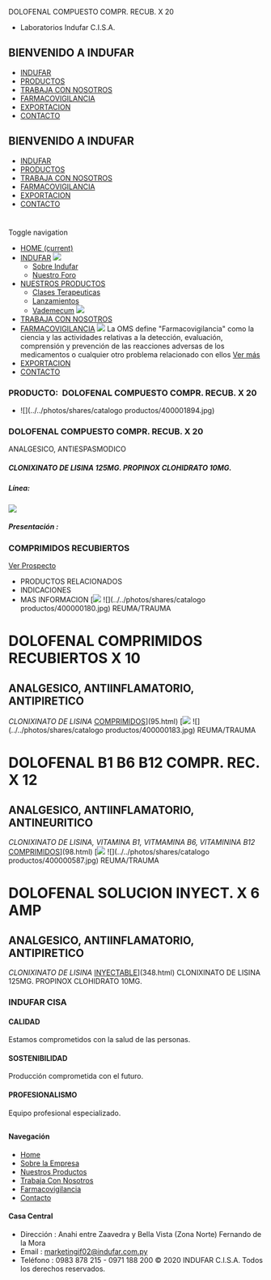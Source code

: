 DOLOFENAL COMPUESTO COMPR. RECUB. X 20
- Laboratorios Indufar C.I.S.A.
## BIENVENIDO A INDUFAR
* [INDUFAR](3834902.html#)
* [PRODUCTOS](3834902.html#)
* [TRABAJA CON NOSOTROS](3834902.html#)
* [FARMACOVIGILANCIA](3834902.html#)
* [EXPORTACION](3834902.html#)
* [CONTACTO](3834902.html#)
## BIENVENIDO A INDUFAR
* [INDUFAR](../../index.html)
* [PRODUCTOS](../../productos.html)
* [TRABAJA CON NOSOTROS](../../trabaja_con_nosotros.html)
* [FARMACOVIGILANCIA](../../farmacovigilancia.html)
* [EXPORTACION](../../exportacion.html)
* [CONTACTO](../../contacto.html)
# 
Toggle navigation
* [HOME (current)](../../index.html)
* [INDUFAR](3834902.html#) 
  [![ ](../../photos/shares/Sistema/Menu/indufar_menul.jpg)](../../institucional.html)
  - [Sobre Indufar](../../institucional.html)
  - [Nuestro Foro](../../blog.html)
* [NUESTROS PRODUCTOS](3834902.html#) 
  - [Clases Terapeuticas](../clases_terapeuticas.html)
  - [Lanzamientos](../lanzamientos.html)
  - [Vademecum](../../productos.html)
  [![ ](../../photos/shares/Sistema/Menu/productos.png)](../../productos.html)
* [TRABAJA CON NOSOTROS](../../trabaja_con_nosotros.html)
* [FARMACOVIGILANCIA](3834902.html#) 
  [![ ](../../photos/shares/Sistema/Menu/TUBOS.png)](../../farmacovigilancia.html)
  La OMS define "Farmacovigilancia" como la ciencia y las actividades relativas a la detección, evaluación, comprensión y prevención de las reacciones adversas de los medicamentos o cualquier otro problema relacionado con ellos
  [Ver más](../../farmacovigilancia.html)
* [EXPORTACION](../../exportacion.html)
* [CONTACTO](../../contacto.html)
### PRODUCTO:  DOLOFENAL COMPUESTO COMPR. RECUB. X 20
* ![](../../photos/shares/catalogo productos/400001894.jpg)
### **DOLOFENAL COMPUESTO COMPR. RECUB. X 20**
ANALGESICO, ANTIESPASMODICO
##### **CLONIXINATO DE LISINA 125MG. PROPINOX CLOHIDRATO 10MG.**
##### **Línea:**
[![](../../photos/shares/Laboratorios/lab_medical.png)](../linea/2.html)
##### **Presentación :**
### COMPRIMIDOS RECUBIERTOS
[Ver Prospecto](../../files/shares/prospectos/400001894.pdf)
* PRODUCTOS RELACIONADOS
* INDICACIONES
* MAS INFORMACION
[![](../../photos/shares/Laboratorios/lab_medical.png)
![](../../photos/shares/catalogo productos/400000180.jpg)
REUMA/TRAUMA
# DOLOFENAL COMPRIMIDOS RECUBIERTOS X 10
## ANALGESICO, ANTIINFLAMATORIO, ANTIPIRETICO
*CLONIXINATO DE LISINA*
[COMPRIMIDOS](3834902.html#)](95.html)
[![](../../photos/shares/Laboratorios/lab_medical.png)
![](../../photos/shares/catalogo productos/400000183.jpg)
REUMA/TRAUMA
# DOLOFENAL B1 B6 B12 COMPR. REC. X 12
## ANALGESICO, ANTIINFLAMATORIO, ANTINEURITICO
*CLONIXINATO DE LISINA, VITAMINA B1, VITMAMINA B6, VITAMININA B12*
[COMPRIMIDOS](3834902.html#)](98.html)
[![](../../photos/shares/Laboratorios/lab_medical.png)
![](../../photos/shares/catalogo productos/400000587.jpg)
REUMA/TRAUMA
# DOLOFENAL SOLUCION INYECT. X 6 AMP
## ANALGESICO, ANTIINFLAMATORIO, ANTIPIRETICO
*CLONIXINATO DE LISINA*
[INYECTABLE](3834902.html#)](348.html)
CLONIXINATO DE LISINA 125MG.
PROPINOX CLOHIDRATO 10MG.
### INDUFAR CISA
#### CALIDAD
Estamos comprometidos con la salud de las personas.
#### SOSTENIBILIDAD
Producción comprometida con el futuro.
#### PROFESIONALISMO
Equipo profesional especializado.
## 
#### Navegación
* [Home](../../index.html)
* [Sobre la Empresa](../../institucional.html)
* [Nuestros Productos](../../productos.html)
* [Trabaja Con Nosotros](../../trabaja_con_nosotros.html)
* [Farmacovigilancia](../../farmacovigilancia.html)
* [Contacto](../../contacto.html)
#### Casa Central
* Dirección : Anahi entre Zaavedra y Bella Vista (Zona Norte) Fernando de la Mora
* Email : [marketingif02@indufar.com.py](mailto:marketingif02@indufar.com.py)
* Teléfono : 0983 878 215 - 0971 188 200
© 2020 INDUFAR C.I.S.A. Todos los derechos reservados.